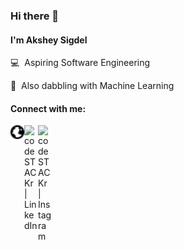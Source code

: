 ### Hi there 👋
#### I'm Akshey Sigdel

💻 &nbsp;Aspiring Software Engineering

🤖 &nbsp;Also dabbling with Machine Learning


#### Connect with me:

[<img align="left" alt="codeSTACKr.com" width="22px" src="https://raw.githubusercontent.com/iconic/open-iconic/master/svg/globe.svg" />][website]
[<img align="left" alt="codeSTACKr | LinkedIn" width="22px" src="https://cdn.jsdelivr.net/npm/simple-icons@v3/icons/linkedin.svg" />][linkedin]
[<img align="left" alt="codeSTACKr | Instagram" width="22px" src="https://cdn.jsdelivr.net/npm/simple-icons@v3/icons/instagram.svg" />][instagram]

[website]: https://sigdelakshey.github.io/
[linkedin]: https://www.linkedin.com/in/sigdelakshey/
[instagram]: https://www.instagram.com/sigdelakshey/
